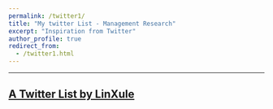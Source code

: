 ```yaml
---
permalink: /twitter1/
title: "My twitter List - Management Research"
excerpt: "Inspiration from Twitter"
author_profile: true
redirect_from:
  - /twitter1.html
---
```

------
<a class="twitter-timeline" href="https://twitter.com/LinXule/lists/mgmtresearch?ref_src=twsrc%5Etfw">A Twitter List by LinXule</a> <script async src="https://platform.twitter.com/widgets.js" charset="utf-8"></script>
------
